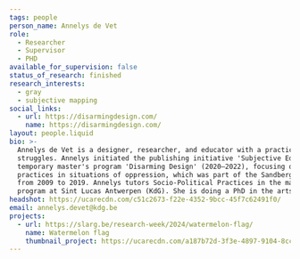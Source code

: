 ```yaml
---
tags: people
person_name: Annelys de Vet
role:
  - Researcher
  - Supervisor
  - PHD
available_for_supervision: false
status_of_research: finished
research_interests:
  - gray
  - subjective mapping
social_links:
  - url: https://disarmingdesign.com/
    name: https://disarmingdesign.com/
layout: people.liquid
bio: >-
  Annelys de Vet is a designer, researcher, and educator with a practice in long-term, participative design projects engaged in social and political
  struggles. Annelys initiated the publishing initiative 'Subjective Editions,'mapping regions from the inside out by the inhabitants themselves, including 'Subjective Atlas of Brussels' (2018), and 'Subjective Atlas of Palestine'(2007). She co-founded 'Disarming Design from Palestine,' a thought-provoking design platform developing artisanal products from Palestine. She headed the
  temporary master's program 'Disarming Design' (2020–2022), focusing on design
  practices in situations of oppression, which was part of the Sandberg Instituut Amsterdam, where she was the course director of the MA in Design
  from 2009 to 2019. Annelys tutors Socio-Political Practices in the master's
  program at Sint Lucas Antwerpen (KdG). She is doing a PhD in the arts at Sint Lucas Antwerpen (KdG) / ARIA (University of Antwerp), where she will defend her PhD dissertation "Disarming Design, politics of Participatory Practices" in November 2024.
headshot: https://ucarecdn.com/c51c2673-f22e-4352-9bcc-45f7c62491f0/
email: annelys.devet@kdg.be
projects:
  - url: https://slarg.be/research-week/2024/watermelon-flag/
    name: Watermelon flag
    thumbnail_project: https://ucarecdn.com/a187b72d-3f3e-4897-9104-8cc9c33258b6/
---
```

